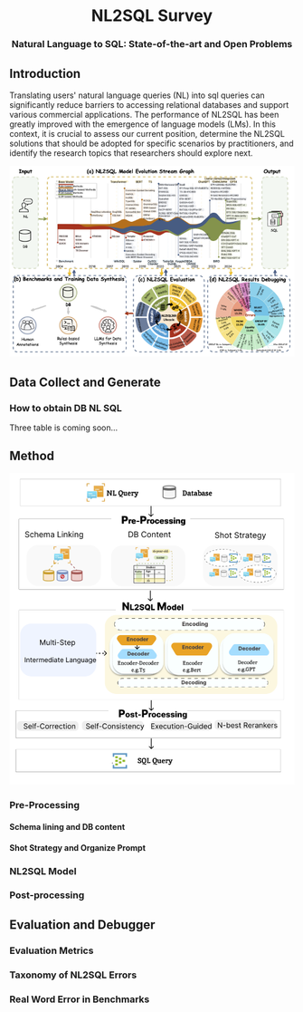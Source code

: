 # <h1 align="center">NL2SQL Survey</h1>

### <center/>Natural Language to SQL: State-of-the-art and Open Problems<center/>

## Introduction
Translating users' natural language queries (NL) into sql queries can significantly reduce barriers to accessing relational databases and support various commercial applications. The performance of NL2SQL has been greatly improved with the emergence of language models (LMs). In this context, it is crucial to assess our current position, determine the NL2SQL solutions that should be adopted for specific scenarios by practitioners, and identify the research topics that researchers should explore next.

<p align="center">
<img width="600" src="./assets/nl2sql.png"/>
</p>

## Data Collect and Generate


### How to obtain DB NL SQL 
Three table is coming soon...
## Method

<p align="center">
<img width="600" src="./assets/Model_Overview.png"/>
</p>

### Pre-Processing
#### Schema lining and DB content
#### Shot Strategy and Organize Prompt
### NL2SQL Model
### Post-processing

## Evaluation and Debugger

### Evaluation Metrics

### Taxonomy of NL2SQL Errors

### Real Word Error in Benchmarks
